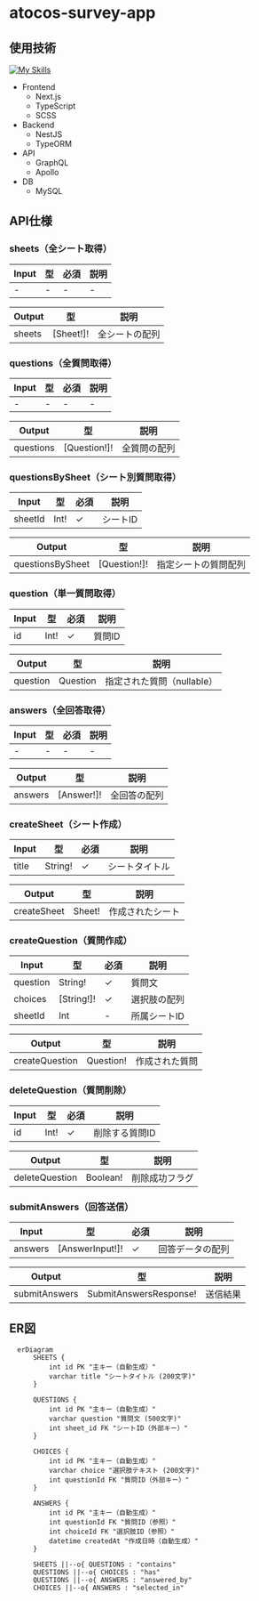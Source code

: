 # atocos-survey-app

## 使用技術
[![My Skills](https://skillicons.dev/icons?i=nextjs,typescript,scss,nestjs,graphql,apollo,mysql)](https://skillicons.dev)
- Frontend
  - Next.js
  - TypeScript
  - SCSS
- Backend
  - NestJS
  - TypeORM
- API
  - GraphQL
  - Apollo
- DB
  - MySQL


## API仕様
### sheets（全シート取得）
| Input | 型 | 必須 | 説明 |
| --- | --- | --- | --- |
| - | - | - | - |

| Output | 型 | 説明 |
| --- | --- | --- |
| sheets | [Sheet!]! | 全シートの配列 |

### questions（全質問取得）
| Input | 型 | 必須 | 説明 |
| --- | --- | --- | --- |
| - | - | - | - |

| Output | 型 | 説明 |
| --- | --- | --- |
| questions | [Question!]! | 全質問の配列 |

### questionsBySheet（シート別質問取得）
| Input | 型 | 必須 | 説明 |
| --- | --- | --- | --- |
| sheetId | Int! | ✓ | シートID |

| Output | 型 | 説明 |
| --- | --- | --- |
| questionsBySheet | [Question!]! | 指定シートの質問配列 |

### question（単一質問取得）
| Input | 型 | 必須 | 説明 |
| --- | --- | --- | --- |
| id | Int! | ✓   | 質問ID |

| Output | 型 | 説明 |
| --- | --- | --- |
| question | Question | 指定された質問（nullable）|

### answers（全回答取得）
| Input | 型 | 必須 | 説明 |
| --- | --- | --- | --- |
| - | - | - | - |

| Output | 型 | 説明 |
| --- | --- | --- |
| answers | [Answer!]! | 全回答の配列 |

### createSheet（シート作成）
| Input | 型 | 必須 | 説明 |
| --- | --- | --- | --- |
| title | String! | ✓   | シートタイトル |

| Output | 型 | 説明 |
| --- | --- | --- |
| createSheet | Sheet! | 作成されたシート |

### createQuestion（質問作成）
| Input | 型 | 必須 | 説明 |
| --- | --- | --- | --- |
| question | String!    | ✓   | 質問文     |
| choices  | [String!]! | ✓   | 選択肢の配列  |
| sheetId  | Int        | -   | 所属シートID |

| Output | 型 | 説明 |
| --- | --- | --- |
| createQuestion | Question! | 作成された質問 |

### deleteQuestion（質問削除）
| Input | 型 | 必須 | 説明 |
| --- | --- | --- | --- |
| id    | Int! | ✓   | 削除する質問ID |

| Output | 型 | 説明 |
| --- | --- | --- |
| deleteQuestion | Boolean! | 削除成功フラグ |

### submitAnswers（回答送信）
| Input | 型 | 必須 | 説明 |
| --- | --- | --- | --- |
| answers | [AnswerInput!]! | ✓   | 回答データの配列 |

| Output | 型 | 説明 |
| --- | --- | --- |
| submitAnswers | SubmitAnswersResponse! | 送信結果 |


## ER図
```mermaid
  erDiagram
      SHEETS {
          int id PK "主キー（自動生成）"
          varchar title "シートタイトル (200文字)"
      }

      QUESTIONS {
          int id PK "主キー（自動生成）"
          varchar question "質問文 (500文字)"
          int sheet_id FK "シートID（外部キー）"
      }

      CHOICES {
          int id PK "主キー（自動生成）"
          varchar choice "選択肢テキスト (200文字)"
          int questionId FK "質問ID（外部キー）"
      }

      ANSWERS {
          int id PK "主キー（自動生成）"
          int questionId FK "質問ID（参照）"
          int choiceId FK "選択肢ID（参照）"
          datetime createdAt "作成日時（自動生成）"
      }

      SHEETS ||--o{ QUESTIONS : "contains"
      QUESTIONS ||--o{ CHOICES : "has"
      QUESTIONS ||--o{ ANSWERS : "answered_by"
      CHOICES ||--o{ ANSWERS : "selected_in"
```



